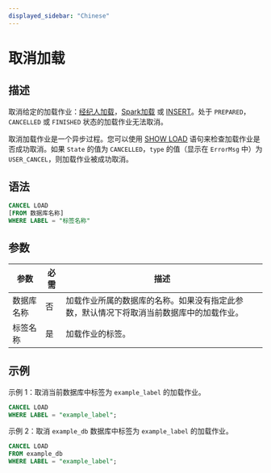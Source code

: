 ```yaml
---
displayed_sidebar: "Chinese"
---
```


# 取消加载

## 描述

取消给定的加载作业：[经纪人加载](../data-manipulation/BROKER_LOAD.md)，[Spark加载](../data-manipulation/SPARK_LOAD.md) 或 [INSERT](./INSERT.md)。处于 `PREPARED`，`CANCELLED` 或 `FINISHED` 状态的加载作业无法取消。

取消加载作业是一个异步过程。您可以使用 [SHOW LOAD](../data-manipulation/SHOW_LOAD.md) 语句来检查加载作业是否成功取消。如果 `State` 的值为 `CANCELLED`，`type` 的值（显示在 `ErrorMsg` 中）为 `USER_CANCEL`，则加载作业被成功取消。

## 语法

```SQL
CANCEL LOAD
[FROM 数据库名称]
WHERE LABEL = "标签名称"
```

## 参数

| **参数**     | **必需**     | **描述**                                                     |
| ------------- | ------------ | ------------------------------------------------------------ |
| 数据库名称   | 否           | 加载作业所属的数据库的名称。如果没有指定此参数，默认情况下将取消当前数据库中的加载作业。 |
| 标签名称     | 是           | 加载作业的标签。                                             |

## 示例

示例 1：取消当前数据库中标签为 `example_label` 的加载作业。

```SQL
CANCEL LOAD
WHERE LABEL = "example_label";
```

示例 2：取消 `example_db` 数据库中标签为 `example_label` 的加载作业。

```SQL
CANCEL LOAD
FROM example_db
WHERE LABEL = "example_label";
```